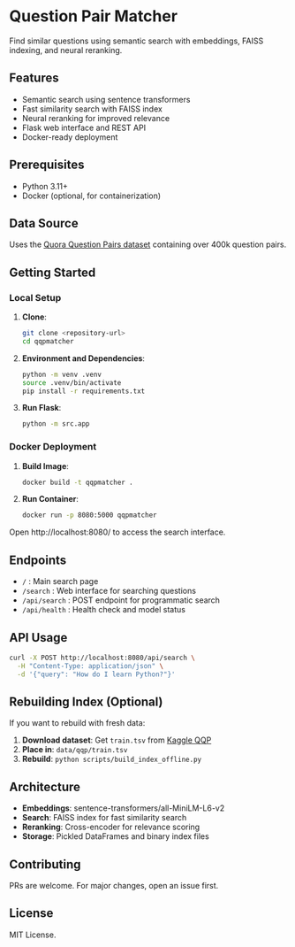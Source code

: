 # Question Pair Matcher

Find similar questions using semantic search with embeddings, FAISS indexing, and neural reranking.

## Features
- Semantic search using sentence transformers
- Fast similarity search with FAISS index
- Neural reranking for improved relevance
- Flask web interface and REST API
- Docker-ready deployment

## Prerequisites
- Python 3.11+
- Docker (optional, for containerization)

## Data Source
Uses the [Quora Question Pairs dataset](https://www.kaggle.com/c/quora-question-pairs) containing over 400k question pairs.

## Getting Started

### Local Setup
1. **Clone**:
   ```sh
   git clone <repository-url>
   cd qqpmatcher
   ```

2. **Environment and Dependencies**:
   ```sh
   python -m venv .venv
   source .venv/bin/activate
   pip install -r requirements.txt
   ```

3. **Run Flask**:
   ```sh
   python -m src.app
   ```

### Docker Deployment
1. **Build Image**:
   ```sh
   docker build -t qqpmatcher .
   ```

2. **Run Container**:
   ```sh
   docker run -p 8080:5000 qqpmatcher
   ```

Open http://localhost:8080/ to access the search interface.

## Endpoints
- `/` : Main search page
- `/search` : Web interface for searching questions  
- `/api/search` : POST endpoint for programmatic search
- `/api/health` : Health check and model status

## API Usage
```bash
curl -X POST http://localhost:8080/api/search \
  -H "Content-Type: application/json" \
  -d '{"query": "How do I learn Python?"}'
```

## Rebuilding Index (Optional)
If you want to rebuild with fresh data:

1. **Download dataset**: Get `train.tsv` from [Kaggle QQP](https://www.kaggle.com/c/quora-question-pairs)
2. **Place in**: `data/qqp/train.tsv`  
3. **Rebuild**: `python scripts/build_index_offline.py`

## Architecture
- **Embeddings**: sentence-transformers/all-MiniLM-L6-v2
- **Search**: FAISS index for fast similarity search
- **Reranking**: Cross-encoder for relevance scoring
- **Storage**: Pickled DataFrames and binary index files

## Contributing
PRs are welcome. For major changes, open an issue first.

## License
MIT License.